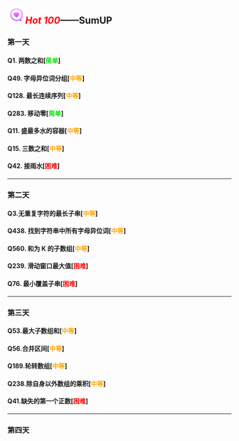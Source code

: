 ## <img src="./Hot100.png" width=40/><font color="red">*Hot 100*</font>——SumUP
### 第一天

#### Q1. 两数之和[<font color="gren">简单</font>]

#### Q49. 字母异位词分组[<font color="orange">中等</font>]

#### Q128. 最长连续序列[<font color="orange">中等</font>]

#### Q283. 移动零[<font color="gren">简单</font>]

#### Q11. 盛最多水的容器[<font color="orange">中等</font>]

#### Q15. 三数之和[<font color="orange">中等</font>]

#### Q42. 接雨水[<font color="red">困难</font>]

------

### 第二天

#### Q3.无重复字符的最长子串[<font color="orange">中等</font>]

#### Q438. 找到字符串中所有字母异位词[<font color="orange">中等</font>]

#### Q560. 和为 K 的子数组[<font color="orange">中等</font>]

#### Q239. 滑动窗口最大值[<font color="red">困难</font>]

#### Q76. 最小覆盖子串[<font color="red">困难</font>]

------

### 第三天

#### <a href=".\Q53\Q53.md" style="text-decoration: none;">Q53.最大子数组和[<font color="orange">中等</font>]</a>

#### <a href=".\Q56\Q56.md" style="text-decoration: none;">Q56.合并区间[<font color="orange">中等</font>]</a>

#### <a href=".\Q189\Q189.md" style="text-decoration: none;">Q189.轮转数组[<font color="orange">中等</font>]</a>

#### <a href=".\Q238\Q238.md" style="text-decoration: none;">Q238.除自身以外数组的乘积[<font color="orange">中等</font>]</a>

#### <a href=".\Q41\Q41.md" style="text-decoration: none;">Q41.缺失的第一个正数[<font color="red">困难</font>]</a>

------

### 第四天

